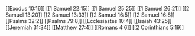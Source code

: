 [[Exodus 10:16]]
[[1 Samuel 22:15]]
[[1 Samuel 25:25]]
[[1 Samuel 26:21]]
[[2 Samuel 13:20]]
[[2 Samuel 13:33]]
[[2 Samuel 16:5]]
[[2 Samuel 16:8]]
[[Psalms 32:2]]
[[Psalms 79:8]]
[[Ecclesiastes 10:4]]
[[Isaiah 43:25]]
[[Jeremiah 31:34]]
[[Matthew 27:4]]
[[Romans 4:6]]
[[2 Corinthians 5:19]]

